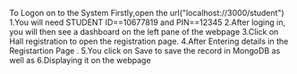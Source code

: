 To Logon on to the System
Firstly,open the url("localhost://3000/student")
1.You will need STUDENT ID==10677819 and PIN==12345
2.After loging in, you  will then see a dashboard on the left pane of the webpage
3.Click on Hall registration to open the registration page.
4.After Entering details in the Registartion Page .
5.You click on Save to save the record in MongoDB as well as 
6.Displaying  it  on the webpage

